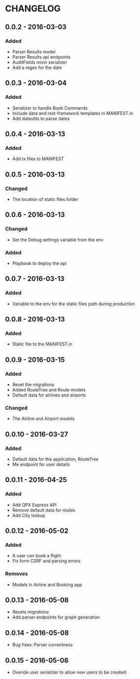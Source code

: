 CHANGELOG
==========
## 0.0.2 - 2016-03-03
### Added
- Parser Results model
- Parser Results api endpoints
- AuditFields mixin serializer
- Add a regex for the date

## 0.0.3 - 2016-03-04
### Added
- Serializer to handle Book Commands
- Include data and rest-framework templates in MANIFEST.in
- Add dateutils to parse dates

## 0.0.4 - 2016-03-13
### Added
- Add tx files to MANIFEST

## 0.0.5 - 2016-03-13
### Changed
- The location of static files folder

## 0.0.6 - 2016-03-13
### Changed
- Set the Debug settings variable from the env

### Added
- Playbook to deploy the api

## 0.0.7 - 2016-03-13
### Added
-  Variable to the env for the static files path during production

## 0.0.8 - 2016-03-13
### Added
- Static file to the MANIFEST.in

## 0.0.9 - 2016-03-15
### Added
- Reset the migrations
- Added RouteTree and Route models
- Default data for airlines and airports

### Changed
- The Airline and Airport models


## 0.0.10 - 2016-03-27
### Added
- Default data for the application, RouteTree
- Me endpoint for user details


## 0.0.11 - 2016-04-25
### Added
- Add QPX Express API
- Remove default data for routes
- Add City lookup


## 0.0.12 - 2016-05-02
### Added
- A user can book a flight
- Fix form CSRF and parsing errors

### Removes
- Models in Airline and Booking app


## 0.0.13 - 2016-05-08
- Resets migrations
- Add parser endpoints for graph generation


## 0.0.14 - 2016-05-08
- Bug fixes: Parser correctness

## 0.0.15 - 2016-05-08
- Overide user serializer to allow new users to be created:
